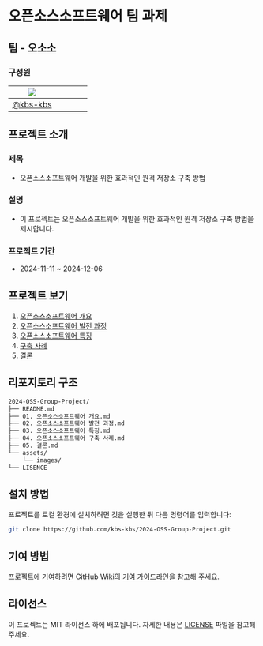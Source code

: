 # 오픈소스소프트웨어 팀 과제
## 팀 - 오소소
### 구성원
|<a href="https://github.com/kbs-kbs/2024-OSS-Group-Project/graphs/contributors"><img src="https://contrib.rocks/image?repo=kbs-kbs/kbs-kbs"/></a>||||| 
|:---:|:---:|:---:|:---:|:---:|
|[@kbs-kbs](https://github.com/kbs-kbs)|||||
## 프로젝트 소개
### 제목
- 오픈소스소프트웨어 개발을 위한 효과적인 원격 저장소 구축 방법
### 설명
- 이 프로젝트는 오픈소스소프트웨어 개발을 위한 효과적인 원격 저장소 구축 방법을 제시합니다.
### 프로젝트 기간
- 2024-11-11 ~ 2024-12-06

## 프로젝트 보기
1. [오픈소스소프트웨어 개요](01_Introduction.md)
2. [오픈소스소프트웨어 발전 과정](02_Development_History.md)
3. [오픈소스소프트웨어 특징](03_Licenses.md)
4. [구축 사례](04_Case_Studies.md)
5. [결론](05_Conclusion.md)


## 리포지토리 구조

```bash
2024-OSS-Group-Project/
├── README.md
├── 01. 오픈소스소프트웨어 개요.md
├── 02. 오픈소스소프트웨어 발전 과정.md
├── 03. 오픈소스소프트웨어 특징.md
├── 04. 오픈소스소프트웨어 구축 사례.md
├── 05. 결론.md
└── assets/
    └── images/
└── LISENCE
```

## 설치 방법

프로젝트를 로컬 환경에 설치하려면 깃을 실행한 뒤 다음 명령어를 입력합니다:

```bash
git clone https://github.com/kbs-kbs/2024-OSS-Group-Project.git
```

## 기여 방법

프로젝트에 기여하려면 GitHub Wiki의 [기여 가이드라인](https://github.com/kbs-kbs/2024-OSS-Group-Project/wiki/%EA%B8%B0%EC%97%AC-%EA%B0%80%EC%9D%B4%EB%93%9C%EB%9D%BC%EC%9D%B8)을 참고해 주세요.

## 라이선스

이 프로젝트는 MIT 라이선스 하에 배포됩니다. 자세한 내용은 [LICENSE](https://github.com/kbs-kbs/2024-OSS-Group-Project/blob/main/LICENSE) 파일을 참고해 주세요.
